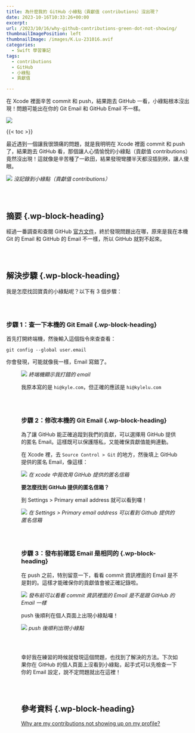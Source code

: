 ```yaml
---
title: 為什麼我的 GitHub 小綠點（貢獻值 contributions）沒出現？
date: 2023-10-16T10:33:26+00:00
excerpt: 
url: /2023/10/16/why-github-contributions-green-dot-not-showing/
thumbnailImagePosition: left
thumbnailImage: /images/K.Lu-231016.avif
categories:
  - Swift 學習筆記
tags:
  - contributions
  - GitHub
  - 小綠點
  - 貢獻值

---
```

在 Xcode 裡面辛苦 commit 和 push，結果跑去 GitHub 一看，小綠點根本沒出現！問題可能出在你的 Git Email 和 GitHub Email 不一樣。
<!--more-->

![](/images/K.Lu-231016.avif)

{{< toc >}}

最近遇到一個讓我很頭痛的問題，就是我明明在 Xcode 裡面 commit 和 push 了，結果跑去 GitHub 看，那個讓人心情愉悅的小綠點（貢獻值 contributions）竟然沒出現！這就像是辛苦種了一畝田，結果發現彎腰半天都沒插到秧，讓人傻眼。

![](小綠點-2023-10-16-at-20.10.29.avif)
*沒記錄到小綠點（貢獻值 contributions）*

<div style="height:30px" aria-hidden="true" class="wp-block-spacer">
</div>

## 摘要 {.wp-block-heading}

經過一番調查和查閱 GitHub [官方文件][1]，終於發現問題出在哪，原來是我在本機 Git 的 Email 和 GitHub 的 Email 不一樣，所以 GitHub 就對不起來。

<div style="height:30px" aria-hidden="true" class="wp-block-spacer">
</div>

## 解決步驟 {.wp-block-heading}

我是怎麼找回寶貴的小綠點呢？以下有 3 個步驟：

<div style="height:30px" aria-hidden="true" class="wp-block-spacer">
</div>

### 步驟 1：查一下本機的 Git Email {.wp-block-heading}

首先打開終端機，然後輸入這個指令來查查看：

```git
git config --global user.email
```

你會發現，可能就像我一樣，Email 寫錯了。<figure class="wp-block-image size-full">

![](2023-10-14-at-13.18.26.avif)
*終端機顯示我打錯的 email*

我原本寫的是 `hi@kyle.com`，但正確的應該是 `hi@kylelu.com`

<div style="height:30px" aria-hidden="true" class="wp-block-spacer">
</div>

### 步驟 2：修改本機的 Git Email {.wp-block-heading}

為了讓 GitHub 能正確追蹤到我們的貢獻，可以選擇用 GitHub 提供的匿名 Email。這樣既可以保護隱私，又能確保貢獻值能夠連動。

在 Xcode 裡，去 `Source Control > Git` 的地方，然後填上 GitHub 提供的匿名 Email，像這樣：

![](xcode-畫面-2023-10-14-at-13.07.30.avif)
*在 xcode 中我改用 GitHub 提供的匿名信箱*

**要怎麼找到 GitHub 提供的匿名信箱？**

到 Settings > Primary email address 就可以看到囉！

![](匿名信箱-2023-10-16-at-17.46.23.avif)
*在 Settings > Primary email address 可以看到 Github 提供的匿名信箱*

<div style="height:30px" aria-hidden="true" class="wp-block-spacer">
</div>

### 步驟 3：發布前確認 Email 是相同的 {.wp-block-heading}

在 push 之前，特別留意一下，看看 commit 資訊裡面的 Email 是不是對的。這樣才能確保你的貢獻值會被正確記錄啦。

![](push-email-2023-10-14-at-13.12.58.avif)
*發布前可以看看 commit 資訊裡面的 Email 是不是跟 GitHub 的 Email 一樣*

push 後順利在個人頁面上出現小綠點囉！

![](小綠點-2023-10-14-at-13.14.52.avif)
*push 後順利出現小綠點* 

<div style="height:30px" aria-hidden="true" class="wp-block-spacer">
</div>

幸好我在練習的時候就發現這個問題，也找到了解決的方法。下次如果你在 GitHub 的個人頁面上沒看到小綠點，起手式可以先檢查一下你的 Email 設定，說不定問題就出在這裡！

<div style="height:30px" aria-hidden="true" class="wp-block-spacer">
</div>

## 參考資料 {.wp-block-heading}

[Why are my contributions not showing up on my profile?][1]

 [1]: https://docs.github.com/en/account-and-profile/setting-up-and-managing-your-github-profile/managing-contribution-settings-on-your-profile/why-are-my-contributions-not-showing-up-on-my-profile